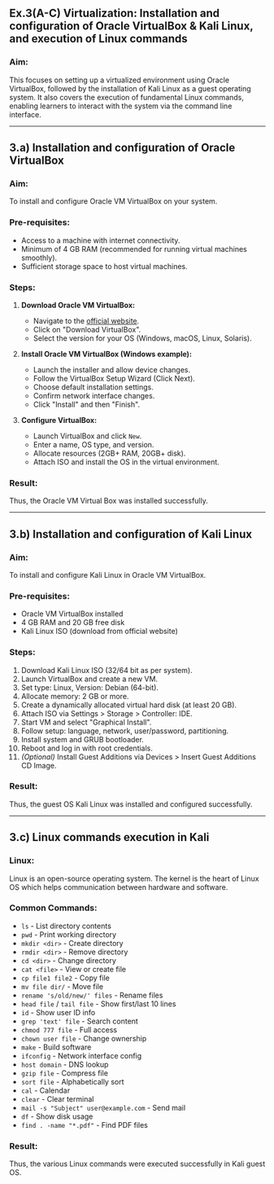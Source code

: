 ## Ex.3(A-C) Virtualization: Installation and configuration of Oracle VirtualBox & Kali Linux, and execution of Linux commands

### Aim:
This focuses on setting up a virtualized environment using Oracle VirtualBox, followed by the installation of Kali Linux as a guest operating system. It also covers the execution of fundamental Linux commands, enabling learners to interact with the system via the command line interface.

---

## 3.a) Installation and configuration of Oracle VirtualBox

### Aim:
To install and configure Oracle VM VirtualBox on your system.

### Pre-requisites:
- Access to a machine with internet connectivity.
- Minimum of 4 GB RAM (recommended for running virtual machines smoothly).
- Sufficient storage space to host virtual machines.

### Steps:

1. **Download Oracle VM VirtualBox:**
   - Navigate to the [official website](https://www.virtualbox.org).
   - Click on "Download VirtualBox".
   - Select the version for your OS (Windows, macOS, Linux, Solaris).

2. **Install Oracle VM VirtualBox (Windows example):**
   - Launch the installer and allow device changes.
   - Follow the VirtualBox Setup Wizard (Click Next).
   - Choose default installation settings.
   - Confirm network interface changes.
   - Click "Install" and then "Finish".

3. **Configure VirtualBox:**
   - Launch VirtualBox and click `New`.
   - Enter a name, OS type, and version.
   - Allocate resources (2GB+ RAM, 20GB+ disk).
   - Attach ISO and install the OS in the virtual environment.

### Result:
Thus, the Oracle VM Virtual Box was installed successfully.

---

## 3.b) Installation and configuration of Kali Linux

### Aim:
To install and configure Kali Linux in Oracle VM VirtualBox.

### Pre-requisites:
- Oracle VM VirtualBox installed
- 4 GB RAM and 20 GB free disk
- Kali Linux ISO (download from official website)

### Steps:
1. Download Kali Linux ISO (32/64 bit as per system).
2. Launch VirtualBox and create a new VM.
3. Set type: Linux, Version: Debian (64-bit).
4. Allocate memory: 2 GB or more.
5. Create a dynamically allocated virtual hard disk (at least 20 GB).
6. Attach ISO via Settings > Storage > Controller: IDE.
7. Start VM and select "Graphical Install".
8. Follow setup: language, network, user/password, partitioning.
9. Install system and GRUB bootloader.
10. Reboot and log in with root credentials.
11. *(Optional)* Install Guest Additions via Devices > Insert Guest Additions CD Image.

### Result:
Thus, the guest OS Kali Linux was installed and configured successfully.

---

## 3.c) Linux commands execution in Kali

### Linux:
Linux is an open-source operating system. The kernel is the heart of Linux OS which helps communication between hardware and software.

### Common Commands:

- `ls` - List directory contents  
- `pwd` - Print working directory  
- `mkdir <dir>` - Create directory  
- `rmdir <dir>` - Remove directory  
- `cd <dir>` - Change directory  
- `cat <file>` - View or create file  
- `cp file1 file2` - Copy file  
- `mv file dir/` - Move file  
- `rename 's/old/new/' files` - Rename files  
- `head file` / `tail file` - Show first/last 10 lines  
- `id` - Show user ID info  
- `grep 'text' file` - Search content  
- `chmod 777 file` - Full access  
- `chown user file` - Change ownership  
- `make` - Build software  
- `ifconfig` - Network interface config  
- `host domain` - DNS lookup  
- `gzip file` - Compress file  
- `sort file` - Alphabetically sort  
- `cal` - Calendar  
- `clear` - Clear terminal  
- `mail -s "Subject" user@example.com` - Send mail  
- `df` - Show disk usage  
- `find . -name "*.pdf"` - Find PDF files

### Result:
Thus, the various Linux commands were executed successfully in Kali guest OS.
